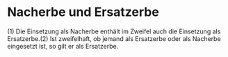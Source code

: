 # Nacherbe und Ersatzerbe

(1) Die Einsetzung als Nacherbe enthält im Zweifel auch die Einsetzung als Ersatzerbe.(2) Ist zweifelhaft, ob jemand als Ersatzerbe oder als Nacherbe eingesetzt ist, so gilt er als Ersatzerbe. 

